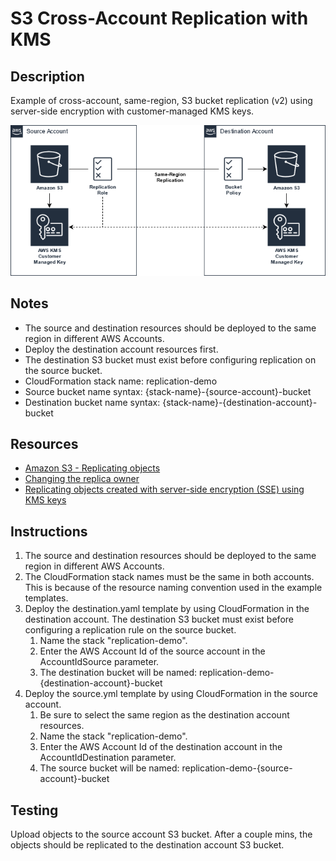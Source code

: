 # S3 Cross-Account Replication with KMS

## Description

Example of cross-account, same-region, S3 bucket replication (v2) using server-side encryption with customer-managed KMS keys.

![Diagram](./images/s3-replication-diagram.png)

## Notes

- The source and destination resources should be deployed to the same region in different AWS Accounts.
- Deploy the destination account resources first.
- The destination S3 bucket must exist before configuring replication on the source bucket.
- CloudFormation stack name: replication-demo
- Source bucket name syntax: {stack-name}-{source-account}-bucket
- Destination bucket name syntax: {stack-name}-{destination-account}-bucket

## Resources

- [Amazon S3 - Replicating objects](https://docs.aws.amazon.com/AmazonS3/latest/userguide/replication.html)
- [Changing the replica owner](https://docs.aws.amazon.com/AmazonS3/latest/userguide/replication-change-owner.html)
- [Replicating objects created with server-side encryption (SSE) using KMS keys](https://docs.aws.amazon.com/AmazonS3/latest/userguide/replication-config-for-kms-objects.html)

## Instructions

1. The source and destination resources should be deployed to the same region in different AWS Accounts.
1. The CloudFormation stack names must be the same in both accounts. This is because of the resource naming convention used in the example templates.
1. Deploy the destination.yaml template by using CloudFormation in the destination account. The destination S3 bucket must exist before configuring a replication rule on the source bucket.
    1. Name the stack "replication-demo".
    1. Enter the AWS Account Id of the source account in the AccountIdSource parameter.
    1. The destination bucket will be named: replication-demo-{destination-account}-bucket
1. Deploy the source.yml template by using CloudFormation in the source account.
    1. Be sure to select the same region as the destination account resources.
    1. Name the stack "replication-demo".
    1. Enter the AWS Account Id of the destination account in the AccountIdDestination parameter.
    1. The source bucket will be named: replication-demo-{source-account}-bucket

## Testing

Upload objects to the source account S3 bucket. After a couple mins, the objects should be replicated to the destination account S3 bucket.
